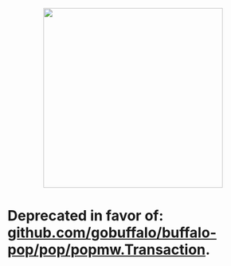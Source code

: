 <p align="center"><img src="https://github.com/gobuffalo/buffalo/blob/master/logo.svg" width="360"></p>

# Deprecated in favor of: [github.com/gobuffalo/buffalo-pop/pop/popmw.Transaction](https://godoc.org/github.com/gobuffalo/buffalo-pop/pop/popmw).
